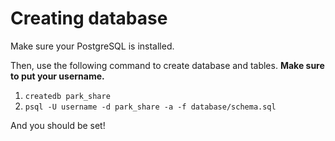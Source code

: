 # Creating database

Make sure your PostgreSQL is installed.

Then, use the following command to create database and tables. **Make sure to put your username.**

1. `createdb park_share`
2. `psql -U username -d park_share -a -f database/schema.sql`

And you should be set!